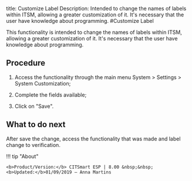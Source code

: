 title: Customize Label
Description: Intended to change the names of labels within ITSM, allowing a greater customization of it. It's necessary that the user have knowledge about programming. 
#Customize Label

This functionality is intended to change the names of labels within ITSM,
allowing a greater customization of it. It's necessary that the user have
knowledge about programming.

Procedure
-------------

1.  Access the functionality through the main menu System \> Settings \> System
    Customization;

2.  Complete the fields available;

3.  Click on "Save".

What to do next
-------------------

After save the change, access the functionality that was made and label change
to verification.

!!! tip "About"

    <b>Product/Version:</b> CITSmart ESP | 8.00 &nbsp;&nbsp;
    <b>Updated:</b>01/09/2019 – Anna Martins

